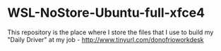 # WSL-NoStore-Ubuntu-full-xfce4
This repository is the place where I store the files that I use to build my "Daily Driver" at my job - http://www.tinyurl.com/donofrioworkdesk
